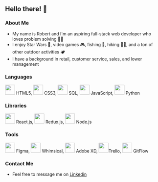 ## Hello there! 👋
### About Me
- My name is Robert and I'm an aspiring full-stack web developer who loves problem solving 👨‍💻
- I enjoy Star Wars 🤺, video games 🎮, fishing 🎣, hiking 🚶‍♂️, and a ton of other outdoor activities 🏕️
- I have a background in retail, customer service, sales, and lower management
### Languages
<img height="32" width="32" src="https://img-premium.flaticon.com/png/512/2305/2305876.png?token=exp=1621285019~hmac=368621aa61cd7f9b187df6cb6bb2c681" /> HTML5,
<img height="32" width="32" src="https://img-premium.flaticon.com/png/512/2305/2305853.png?token=exp=1621285049~hmac=020d5b043e30a913dd85d1981afa8c6b" /> CSS3,
<img height="32" width="32" src="https://img-premium.flaticon.com/png/512/2305/2305934.png?token=exp=1621284942~hmac=fd98b13b101d65dd6012aca83731c86b" /> SQL, 
<img height="32" width="32" src="https://img-premium.flaticon.com/png/512/2305/2305893.png?token=exp=1621286259~hmac=9d40fce5b8ae000cce649d2664ee95a2" /> JavaScript,
<img height="32" width="32" src="https://img-premium.flaticon.com/png/512/2535/2535543.png?token=exp=1621284869~hmac=9acfe2574a3e99aa6572f0b1871520be" /> Python
### Libraries
<img height="32" width="32" src="https://img-premium.flaticon.com/png/512/753/753244.png?token=exp=1621287127~hmac=c832966aa778fa1401bbd5329a5bdd72" /> React.js,
<img height="32" width="32" src="https://cdn.iconscout.com/icon/free/png-512/redux-283024.png" /> Redux.js, 
<img height="32" width="32" src="https://cdn.worldvectorlogo.com/logos/nodejs-icon.svg" /> Node.js
### Tools
<img height="32" width="32" src="https://i.pinimg.com/originals/17/06/c9/1706c9f16bd08eb5e03f1df3e0a94a1c.png" /> Figma,
<img height="32" width="32" src="https://images.g2crowd.com/uploads/product/image/large_detail/large_detail_866febf47336e5b1a375930cfb86c2b5/whimsical.png" /> Whimsical,
<img height="32" width="32" src="https://upload.wikimedia.org/wikipedia/commons/thumb/c/c2/Adobe_XD_CC_icon.svg/1051px-Adobe_XD_CC_icon.svg.png" /> Adobe XD,
<img height="32" width="32" src="https://cdn3.iconfinder.com/data/icons/popular-services-brands-vol-2/512/trello-512.png" />Trello,
<img height="32" width="32" src="https://community.infoblox.com/t5/image/serverpage/image-id/2195iA290BF7E3BA6064D/image-size/large/is-moderation-mode/true?v=v2&px=999" /> GitFlow
### Contact Me
- Feel free to message me on [Linkedin](https://www.linkedin.com/in/robert-petersen808/)

<!--
**robert-petersen/robert-petersen** is a ✨ _special_ ✨ repository because its `README.md` (this file) appears on your GitHub profile.

Here are some ideas to get you started:

- 🔭 I’m currently working on ...
- 🌱 I’m currently learning ...
- 👯 I’m looking to collaborate on ...
- 🤔 I’m looking for help with ...
- 💬 Ask me about ...
- 📫 How to reach me: ...
- 😄 Pronouns: ...
- ⚡ Fun fact: ...
-->
